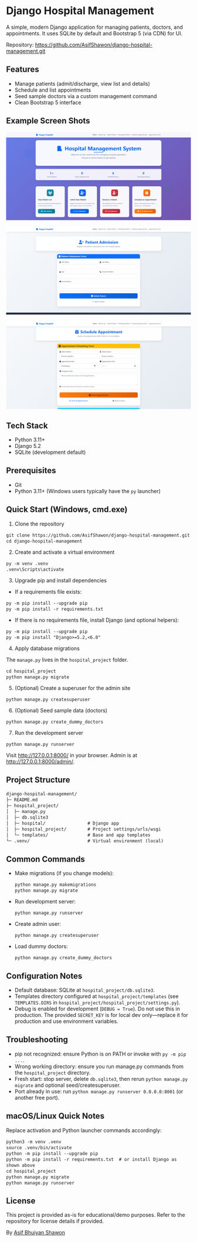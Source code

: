 # Django Hospital Management

A simple, modern Django application for managing patients, doctors, and appointments. It uses SQLite by default and Bootstrap 5 (via CDN) for UI.

Repository: https://github.com/AsifShawon/django-hospital-management.git

## Features
- Manage patients (admit/discharge, view list and details)
- Schedule and list appointments
- Seed sample doctors via a custom management command
- Clean Bootstrap 5 interface

## Example Screen Shots
![Home Page](home.png)

![Add Patient](add_patient.png)

![Schedule Appointment](schedule.png)

## Tech Stack
- Python 3.11+
- Django 5.2
- SQLite (development default)

## Prerequisites
- Git
- Python 3.11+ (Windows users typically have the `py` launcher)

## Quick Start (Windows, cmd.exe)

1) Clone the repository

```
git clone https://github.com/AsifShawon/django-hospital-management.git
cd django-hospital-management
```

2) Create and activate a virtual environment

```
py -m venv .venv
.venv\Scripts\activate
```

3) Upgrade pip and install dependencies

- If a requirements file exists:

```
py -m pip install --upgrade pip
py -m pip install -r requirements.txt
```

- If there is no requirements file, install Django (and optional helpers):

```
py -m pip install --upgrade pip
py -m pip install "Django>=5.2,<6.0"
```

4) Apply database migrations

The `manage.py` lives in the `hospital_project` folder.

```
cd hospital_project
python manage.py migrate
```

5) (Optional) Create a superuser for the admin site

```
python manage.py createsuperuser
```

6) (Optional) Seed sample data (doctors)

```
python manage.py create_dummy_doctors
```

7) Run the development server

```
python manage.py runserver
```

Visit http://127.0.0.1:8000/ in your browser. Admin is at http://127.0.0.1:8000/admin/.

## Project Structure
```
django-hospital-management/
├─ README.md
├─ hospital_project/
│  ├─ manage.py
│  ├─ db.sqlite3
│  ├─ hospital/                # Django app
│  ├─ hospital_project/        # Project settings/urls/wsgi
│  └─ templates/               # Base and app templates
└─ .venv/                      # Virtual environment (local)
```

## Common Commands
- Make migrations (if you change models):
  ```
  python manage.py makemigrations
  python manage.py migrate
  ```
- Run development server:
  ```
  python manage.py runserver
  ```
- Create admin user:
  ```
  python manage.py createsuperuser
  ```
- Load dummy doctors:
  ```
  python manage.py create_dummy_doctors
  ```

## Configuration Notes
- Default database: SQLite at `hospital_project/db.sqlite3`.
- Templates directory configured at `hospital_project/templates` (see `TEMPLATES.DIRS` in `hospital_project/hospital_project/settings.py`).
- Debug is enabled for development (`DEBUG = True`). Do not use this in production. The provided `SECRET_KEY` is for local dev only—replace it for production and use environment variables.

## Troubleshooting
- pip not recognized: ensure Python is on PATH or invoke with `py -m pip ...`.
- Wrong working directory: ensure you run manage.py commands from the `hospital_project` directory.
- Fresh start: stop server, delete `db.sqlite3`, then rerun `python manage.py migrate` and optional seed/createsuperuser.
- Port already in use: run `python manage.py runserver 0.0.0.0:8001` (or another free port).

## macOS/Linux Quick Notes
Replace activation and Python launcher commands accordingly:
```
python3 -m venv .venv
source .venv/bin/activate
python -m pip install --upgrade pip
python -m pip install -r requirements.txt  # or install Django as shown above
cd hospital_project
python manage.py migrate
python manage.py runserver
```

## License
This project is provided as-is for educational/demo purposes. Refer to the repository for license details if provided.

By [Asif Bhuiyan Shawon](https://withshawon.vercel.app/)
